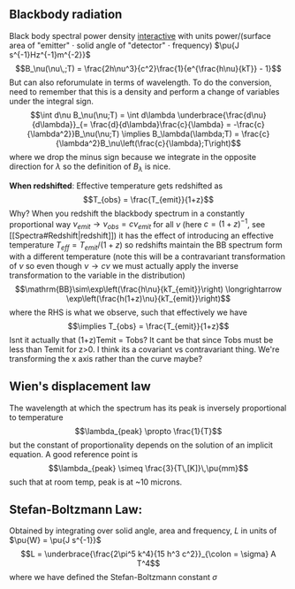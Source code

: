 ## Blackbody radiation
Black body spectral power density [interactive](https://phet.colorado.edu/sims/html/blackbody-spectrum/latest/blackbody-spectrum_en.html) with units power/(surface area of "emitter" $\cdot$ solid angle of "detector" $\cdot$ frequency) $\pu{J s^{-1}Hz^{-1}m^{-2}}$
$$B_\nu(\nu\,;T) = \frac{2h\nu^3}{c^2}\frac{1}{e^{\frac{h\nu}{kT}} - 1}$$
But can also reforumulate in terms of wavelength. To do the conversion, need to remember that this is a density and perform a change of variables under the integral sign. 
$$\int d\nu B_\nu(\nu;T) = \int d\lambda \underbrace{\frac{d\nu}{d\lambda}}_{= \frac{d}{d\lambda}\frac{c}{\lambda} = -\frac{c}{\lambda^2}}B_\nu(\nu;T) \implies B_\lambda(\lambda;T) = \frac{c}{\lambda^2}B_\nu\left(\frac{c}{\lambda};T\right)$$
where we drop the minus sign because we integrate in the opposite direction for $\lambda$ so the definition of $B_\lambda$ is nice. 

**When redshifted**:
Effective temperature gets redshifted as $$T_{obs} = \frac{T_{emit}}{1+z}$$Why? When you redshift the blackbody spectrum in a constantly proportional way $\nu_{emit} \rightarrow \nu_{obs} = c\nu_{emit}$ for all $\nu$ (here $c = (1+z)^{-1}$, see [[Spectra#Redshift|redshift]]) it has the effect of introducing an effective temperature $T_{eff} = T_{emit}/(1+z)$ so redshifts maintain the BB spectrum form with a different temperature (note this will be a contravariant transformation of $\nu$ so even though $\nu \rightarrow c\nu$ we must actually apply the inverse transformation to the variable in the distribution) $$\mathrm{BB}\sim\exp\left(\frac{h\nu}{kT_{emit}}\right) \longrightarrow \exp\left(\frac{h(1+z)\nu}{kT_{emit}}\right)$$ where the RHS is what we observe, such that effectively we have $$\implies T_{obs} = \frac{T_{emit}}{1+z}$$
Isnt it actually that (1+z)Temit = Tobs? It cant be that since Tobs must be less than Temit for z>0. I think its a covariant vs contravariant thing. We're transforming the x axis rather than the curve maybe?


## Wien's displacement law
The wavelength at which the spectrum has its peak is inversely proportional to temperature
$$\lambda_{peak} \propto \frac{1}{T}$$
but the constant of proportionality depends on the solution of an implicit equation. A good reference point is $$\lambda_{peak} \simeq \frac{3}{T\,[K]}\,\pu{mm}$$
such that at room temp, peak is at ~10 microns. 


## Stefan-Boltzmann Law:
Obtained by integrating over solid angle, area and frequency, $L$ in units of $\pu{W} = \pu{J s^{-1}}$
$$L = \underbrace{\frac{2\pi^5 k^4}{15 h^3 c^2}}_{\colon = \sigma} A T^4$$
where we have defined the Stefan-Boltzmann constant $\sigma$

